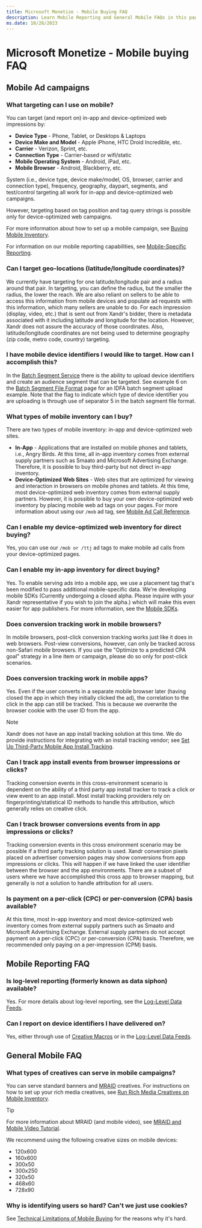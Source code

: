 ```yaml
---
title: Microsoft Monetize - Mobile Buying FAQ
description: Learn Mobile Reporting and General Mobile FAQs in this page.
ms.date: 10/28/2023
---
```



# Microsoft Monetize - Mobile buying FAQ

## Mobile Ad campaigns

### What targeting can I use on mobile?

You can target (and report on) in-app and device-optimized web
impressions by:

- **Device Type** - Phone, Tablet, or Desktops & Laptops
- **Device Make and Model** - Apple iPhone, HTC Droid Incredible, etc.
- **Carrier** - Verizon, Sprint, etc.
- **Connection Type** - Carrier-based or wifi/static
- **Mobile Operating System** - Android, iPad, etc.
- **Mobile Browser** - Android, Blackberry, etc.

System (i.e., device type, device make/model, OS, browser, carrier and
connection type), frequency, geography, daypart, segments, and
test/control targeting all work for in-app and device-optimized web
campaigns.

However, targeting based on tag position and tag query strings is
possible only for device-optimized web campaigns.

For more information about how to set up a mobile campaign, see [Buying Mobile Inventory](buying-mobile-inventory.md).

For information on our mobile reporting capabilities, see [Mobile-Specific
Reporting](mobile-specific-reporting.md).

### Can I target geo-locations (latitude/longitude coordinates)?

We currently have targeting for one latitude/longitude pair and a radius
around that pair. In targeting, you can define the radius, but the
smaller the radius, the lower the reach. We are also reliant on sellers
to be able to access this information from mobile devices and populate
ad requests with this information, which many sellers are unable to do.
For each impression (display, video, etc.) that is sent out from
Xandr's bidder, there is metadata associated
with it including latitude and longitude for the location. However,
Xandr does not assure the accuracy of those
coordinates. Also, latitude/longitude coordinates are not being used to
determine geography (zip code, metro code, country) targeting.

### I have mobile device identifiers I would like to target. How can I accomplish this?

In the [Batch Segment Service](../digital-platform-api/batch-segment-service.md) there is the
ability to upload device identifiers and create an audience segment that
can be targeted. See example 6 on the [Batch Segment File Format](../digital-platform-api/bss-avro-file-format.md) page for an
IDFA batch segment upload example. Note that the flag to indicate which
type of device identifier you are uploading is through use of separator
5 in the batch segment file format.

### What types of mobile inventory can I buy?

There are two types of mobile inventory: in-app and device-optimized web
sites.

- **In-App** - Applications that are installed on mobile phones and
  tablets, i.e., Angry Birds. At this time, all in-app inventory comes
  from external supply partners such as Smaato and Microsoft Advertising
  Exchange. Therefore, it is possible to buy third-party but not direct
  in-app inventory.
- **Device-Optimized Web Sites** - Web sites that are optimized for
  viewing and interaction in browsers on mobile phones and tablets. At
  this time, most device-optimized web inventory comes from external
  supply partners. However, it is possible to buy your own
  device-optimized web inventory by placing mobile web ad tags on your
  pages. For more information about using our `/mob` ad tag, see [Mobile Ad Call Reference](mobile-ad-call-reference.md).

### Can I enable my device-optimized web inventory for direct buying?

Yes, you can use our `/mob or /ttj` ad tags to make mobile ad calls from
your device-optimized pages.

### Can I enable my in-app inventory for direct buying?

Yes. To enable serving ads into a mobile app, we use a placement tag
that's been modified to pass additional mobile-specific data. We're
developing mobile SDKs (Currently undergoing a closed alpha. Please
inquire with your Xandr representative if you
wish to join the alpha.) which will make this even easier for app
publishers. For more information, see the [Mobile SDKs](../mobile-sdk/xandr-mobile-sdks.md).

### Does conversion tracking work in mobile browsers?

In mobile browsers, post-click conversion tracking works just like it
does in web browsers. Post-view conversions, however, can only be
tracked across non-Safari mobile browsers. If you use the "Optimize to a
predicted CPA goal" strategy in a line item or campaign, please do so
only for post-click scenarios.

### Does conversion tracking work in mobile apps?

Yes. Even if the user converts in a separate mobile browser later
(having closed the app in which they initially clicked the ad), the
correlation to the click in the app can still be tracked. This is
because we overwrite the browser cookie with the user ID from the app.

> [!NOTE]
> Xandr does not have an app install tracking solution at this time. We do provide instructions for integrating with an install tracking vendor; see [Set Up Third-Party Mobile App Install Tracking](set-up-third-party-mobile-app-install-tracking.md).

### Can I track app install events from browser impressions or clicks?

Tracking conversion events in this cross-environment scenario is
dependent on the ability of a third party app install tracker to track a
click or view event to an app install. Most install tracking providers
rely on fingerprinting/statistical ID methods to handle this
attribution, which generally relies on creative click.

### Can I track browser conversions events from in app impressions or clicks?

Tracking conversion events in this cross environment scenario may be
possible if a third party tracking solution is used. Xandr conversion
pixels placed on advertiser conversion pages may show conversions from
app impressions or clicks. This will happen if we have linked the user
identifier between the browser and the app environments. There are a
subset of users where we have accomplished this cross app to browser
mapping, but generally is not a solution to handle attribution for all
users.

### Is payment on a per-click (CPC) or per-conversion (CPA) basis available?

At this time, most in-app inventory and most device-optimized web
inventory comes from external supply partners such as Smaato and
Microsoft Advertising Exchange. External supply partners do not accept
payment on a per-click (CPC) or per-conversion (CPA) basis. Therefore,
we recommended only paying on a per-impression (CPM) basis.

## Mobile Reporting FAQ

### Is log-level reporting (formerly known as data siphon) available?

Yes. For more details about log-level reporting, see the [Log-Level Data Feeds](../log-level-data/log-level-data-feeds.md).

### Can I report on device identifiers I have delivered on?

Yes, either through use of [Creative Macros](creative-macros.md) or in the [Log-Level Data Feeds](../log-level-data/log-level-data-feeds.md).

## General Mobile FAQ

### What types of creatives can serve in mobile campaigns?

You can serve standard banners and [MRAID](https://www.iab.com/guidelines/mraid/) creatives. For instructions on
how to set up your rich media creatives, see [Run Rich Media Creatives on Mobile Inventory](run-rich-media-creatives-on-mobile-inventory.md).

> [!TIP]
> For more information about MRAID (and mobile video), see [MRAID and Mobile Video Tutorial](../industry-reference/mraid-and-mobile-video-tutorial.md).

We recommend using the following creative sizes on mobile devices:

- 120x600
- 160x600
- 300x50
- 300x250
- 320x50
- 468x60
- 728x90

### Why is identifying users so hard? Can't we just use cookies?

See [Technical Limitations of Mobile Buying](technical-limitations-of-mobile-buying.md) for the reasons why it's hard.
